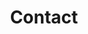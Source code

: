 ---
title: Contact
layout: page
hidden: false
description: Whether you want to ask us something, tell us something, or get help planning a visit to us, you’ll find the information you need below.
tabs:
- title: 'Contact details'
  content: |-
    ## Contact our centre

    Telephone: 01924 369631

    Email: [info@stgeorgeslupset.org.uk](mailto:info@stgeorgeslupset.org.uk)

    Or call in and see us:

    <address>
      St George's Community Centre<br />
      Broadway<br />
      Lupset<br />
      Wakefield<br />
      West Yorkshire<br />
      WF2 8AA<br /><br />
    </address>


    You can also stay up to date by finding us on [Facebook](http://www.facebook.com/StGeorgesCommunityCentre) or following us on [Twitter](http://twitter.com/stgeorgeslupset).

    ## Contact our nurseries

    Contact details for each of our nurseries can be found on their individual pages:

    * [Childcare @ Broadway](/nurseries/broadway)
    * [Childcare @ Sandal](/nurseries/sandal)
    * [Childcare @ St. Swithun’s](/nurseries/stswithuns)
    * [Childcare @ Sunbeam](/nurseries/sunbeam)


- title: 'Finding us'
  content: |-
    St George's Community Centre is located in Lupset, Wakefield. Situated in between Leeds, Pontefract, Barnsley, Huddersfield and Halifax, there is easy access from the M1, M62 and M606.

    There are two train stations nearby: Westgate Train Station and Dewsbury Train Station. From both stations there are convenient bus links to the centre.
    <iframe src="https://www.google.com/maps/embed?pb=!1m18!1m12!1m3!1d2363.6537768595276!2d-1.5386839843188318!3d53.67097258004832!2m3!1f0!2f0!3f0!3m2!1i1024!2i768!4f13.1!3m3!1m2!1s0x487966ce5e9786c3%3A0xe481f7a560b8b6c4!2sSt+George&#39;s+Community+Centre!5e0!3m2!1sen!2suk!4v1507031083283" width="600" height="450" frameborder="0" style="border:0" allowfullscreen></iframe>
- title: 'Send us a message'
  content: |-
    <form action="https://form.letsdance.agency/vzMz7DYk" method="POST">    
      <input type="text" name="_subject" hidden value="Enquiry from St George’s website"/>
      <label for="form-name">Name
      <input type="text" name="name" id="form-name" placeholder="Enter your name" required/>
      </label>
      <label for="form-email">Email
      <input type="email" name="_replyto" id="form-email" placeholder="Enter your email address" required/>
      </label>
      <label for="form-phone">Phone number
      <input type="number" name="phone" id="form-phone" placeholder="Enter your phone number (optional)"/>
      </label>
      <label for="form-type">My enquiry is about</label>
      <select name="type" id="form-type">
        <option value="" disabled selected>Please select...</option>
        <option value="Childcare">Childcare and early education</option>
        <option value="Learning and employability">Learning and employability</option>
        <option value="Wellbeing">Wellbeing</option>
        <option value="Young people’s activities">Young people’s activities</option>
        <option value="The cafe">The Cafe</option>
        <option value="Room hire">Room Hire</option>
        <option value="Minibus hire">Minibus Hire</option>
        <option value="Other">Other</option>
      </select>
      <div class="alert" id="childcare-alert"></div>
      <input name="_cc" type="hidden" id="form-cc" />
      <label for="form-message">Message</label>
      <textarea type="number" name="message" id="form-message" placeholder="Enter your message"></textarea>
      <div class="g-recaptcha" data-sitekey="6LdNn1AUAAAAAA-VLy7CCzufqQi7EhPyoWQwcHIM"></div>
      <input type="submit" value="Send" class="button"/>
    </form>
    <script type="text/javascript">
      var contactType = document.querySelector('#form-type');
      var formCc = document.querySelector('#form-cc');
      contactType.addEventListener("change", function(){
        if(this.value == 'Childcare') {
          formCc.value = 'childcare@stgeorgeslupset.co.uk';
        }
        else {
          formCc.value = '';
        }
      });
    </script>
---
